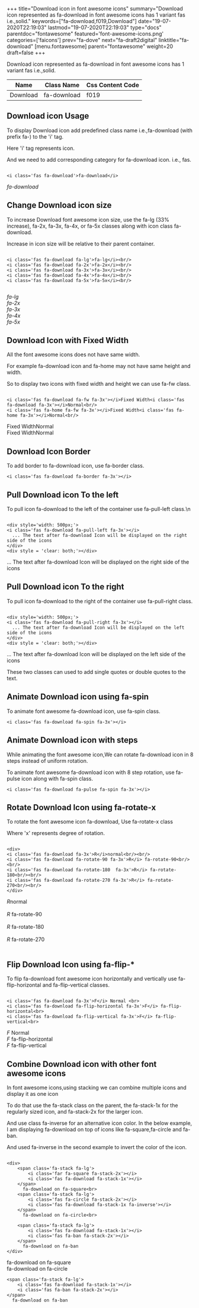 +++
title="Download icon in font awesome icons"
summary="Download icon represented as fa-download in font awesome icons has 1 variant fas i.e.,solid."
keywords=["fa-download,f019,Download"]
date="19-07-2020T22:19:03"
lastmod="19-07-2020T22:19:03"
type="docs"
parentdoc="fontawesome"
featured='font-awesome-icons.png'
categories=['faicons']
prev="fa-dove"
next="fa-draft2digital"
linktitle="fa-download"
[menu.fontawesome]
parent="fontawesome"
weight=20
draft=false
+++


Download icon represented as fa-download in font awesome icons has 1 variant fas i.e.,solid.

<div class='table-responsive'><table class='table'><thead><tr><th>Name</th><th>Class Name</th><th>Css Content Code</th></tr></thead><tbody><tr><td>Download</td><td>fa-download</td><td>f019</td></tr></tbody></table></div>



## Download icon Usage

To display Download icon add predefined class name i.e.,fa-download (with prefix fa-) to the 'i' tag.

Here 'i' tag represents icon.

And we need to add corresponding category for fa-download icon. i.e., fas.


```

<i class='fas fa-download'>fa-download</i>
```

<i class='fas fa-download'>fa-download</i>




## Change Download icon size
To increase Download font awesome icon size, use the fa-lg (33% increase), fa-2x, fa-3x, fa-4x, or fa-5x classes along with icon class fa-download.

Increase in icon size will be relative to their parent container. 

```

<i class='fas fa-download fa-lg'>fa-lg</i><br/>
<i class='fas fa-download fa-2x'>fa-2x</i><br/>
<i class='fas fa-download fa-3x'>fa-3x</i><br/>
<i class='fas fa-download fa-4x'>fa-4x</i><br/>
<i class='fas fa-download fa-5x'>fa-5x</i><br/>
            
```

<i class='fas fa-download fa-lg'>fa-lg</i><br/>
<i class='fas fa-download fa-2x'>fa-2x</i><br/>
<i class='fas fa-download fa-3x'>fa-3x</i><br/>
<i class='fas fa-download fa-4x'>fa-4x</i><br/>
<i class='fas fa-download fa-5x'>fa-5x</i><br/>
            



## Download Icon with Fixed Width 

All the font awesome icons does not have same width.

For example fa-download icon and fa-home may not have same height and width.

So to display two icons with fixed width and height we can use fa-fw class.


```

<i class='fas fa-download fa-fw fa-3x'></i>Fixed Width<i class='fas fa-download fa-3x'></i>Normal<br/>
<i class='fas fa-home fa-fw fa-3x'></i>Fixed Width<i class='fas fa-home fa-3x'></i>Normal<br/>
```

<i class='fas fa-download fa-fw fa-3x'></i>Fixed Width<i class='fas fa-download fa-3x'></i>Normal<br/>
<i class='fas fa-home fa-fw fa-3x'></i>Fixed Width<i class='fas fa-home fa-3x'></i>Normal<br/>



## Download Icon Border 

To add border to fa-download icon, use fa-border class.


```
<i class='fas fa-download fa-border fa-3x'></i>

```
<i class='fas fa-download fa-border fa-3x'></i>





## Pull Download icon To the left

To pull icon fa-download to the left of the container use fa-pull-left class.\n

```

<div style='width: 500px;'>
<i class='fas fa-download fa-pull-left fa-3x'></i>
  ... The text after fa-download Icon will be displayed on the right side of the icons
</div>
<div style = 'clear: both;'></div>
```

<div style='width: 500px;'>
<i class='fas fa-download fa-pull-left fa-3x'></i>
  ... The text after fa-download Icon will be displayed on the right side of the icons
</div>
<div style = 'clear: both;'></div>




## Pull Download icon To the right
To pull icon fa-download to the right of the container use fa-pull-right class.

```

<div style='width: 500px;'>
<i class='fas fa-download fa-pull-right fa-3x'></i>
  ... The text after fa-download Icon will be displayed on the left side of the icons
</div>
<div style = 'clear: both;'></div>
```

<div style='width: 500px;'>
<i class='fas fa-download fa-pull-right fa-3x'></i>
  ... The text after fa-download Icon will be displayed on the left side of the icons
</div>
<div style = 'clear: both;'></div>

These two classes can used to add single quotes or double quotes to the text.


## Animate Download icon using fa-spin
To animate font awesome fa-download icon, use fa-spin class.

```
<i class='fas fa-download fa-spin fa-3x'></i>
```
<i class='fas fa-download fa-spin fa-3x'></i>




## Animate Download icon with steps
While animating the font awesome icon,We can rotate fa-download icon in 8 steps instead of uniform rotation.

To animate font awesome fa-download icon with 8 step rotation, use fa-pulse icon along with fa-spin class.


```
<i class='fas fa-download fa-pulse fa-spin fa-3x'></i>

```
<i class='fas fa-download fa-pulse fa-spin fa-3x'></i>





## Rotate Download Icon using fa-rotate-x
To rotate the font awesome icon fa-download, Use fa-rotate-x class

Where 'x' represents degree of rotation.


```

<div>
<i class='fas fa-download fa-3x'>R</i>normal<br/><br/>
<i class='fas fa-download fa-rotate-90 fa-3x'>R</i> fa-rotate-90<br/><br/> 
<i class='fas fa-download fa-rotate-180  fa-3x'>R</i> fa-rotate-180<br/><br/> 
<i class='fas fa-download fa-rotate-270 fa-3x'>R</i> fa-rotate-270<br/><br/>
</div>
```

<div>
<i class='fas fa-download fa-3x'>R</i>normal<br/><br/>
<i class='fas fa-download fa-rotate-90 fa-3x'>R</i> fa-rotate-90<br/><br/> 
<i class='fas fa-download fa-rotate-180  fa-3x'>R</i> fa-rotate-180<br/><br/> 
<i class='fas fa-download fa-rotate-270 fa-3x'>R</i> fa-rotate-270<br/><br/>
</div>




## Flip Download Icon using fa-flip-*
To flip fa-download font awesome icon horizontally and vertically use fa-flip-horizontal and fa-flip-vertical classes. 

```

<i class='fas fa-download fa-3x'>F</i> Normal <br>
<i class='fas fa-download fa-flip-horizontal fa-3x'>F</i> fa-flip-horizontal<br>
<i class='fas fa-download fa-flip-vertical fa-3x'>F</i> fa-flip-vertical<br>
```

<i class='fas fa-download fa-3x'>F</i> Normal <br>
<i class='fas fa-download fa-flip-horizontal fa-3x'>F</i> fa-flip-horizontal<br>
<i class='fas fa-download fa-flip-vertical fa-3x'>F</i> fa-flip-vertical<br>




## Combine Download icon with other font awesome icons
In font awesome icons,using stacking we can combine multiple icons and display it as one icon 

To do that use the fa-stack class on the parent, the fa-stack-1x for the regularly sized icon, and fa-stack-2x for the larger icon.

And use class fa-inverse for an alternative icon color. 
In the below example, I am displaying fa-download on top of icons like fa-square,fa-circle and fa-ban.

And used fa-inverse in the second example to invert the color of the icon.

```

<div>
    <span class='fa-stack fa-lg'>
        <i class='far fa-square fa-stack-2x'></i>
        <i class='fas fa-download fa-stack-1x'></i>
    </span>
      fa-download on fa-square<br>
    <span class='fa-stack fa-lg'>
        <i class='fas fa-circle fa-stack-2x'></i>
        <i class='fas fa-download fa-stack-1x fa-inverse'></i>
    </span>
      fa-download on fa-circle<br>

    <span class='fa-stack fa-lg'>
        <i class='fas fa-download fa-stack-1x'></i>
        <i class='fas fa-ban fa-stack-2x'></i>
    </span>
      fa-download on fa-ban
</div>
```

<div>
    <span class='fa-stack fa-lg'>
        <i class='far fa-square fa-stack-2x'></i>
        <i class='fas fa-download fa-stack-1x'></i>
    </span>
      fa-download on fa-square<br>
    <span class='fa-stack fa-lg'>
        <i class='fas fa-circle fa-stack-2x'></i>
        <i class='fas fa-download fa-stack-1x fa-inverse'></i>
    </span>
      fa-download on fa-circle<br>

    <span class='fa-stack fa-lg'>
        <i class='fas fa-download fa-stack-1x'></i>
        <i class='fas fa-ban fa-stack-2x'></i>
    </span>
      fa-download on fa-ban
</div>






